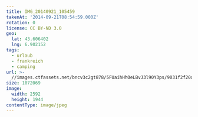 ```yaml
---
title: IMG_20140921_105459
takenAt: '2014-09-21T08:54:59.000Z'
rotation: 0
license: CC BY-ND 3.0
geo:
  lat: 43.606402
  lng: 6.902152
tags:
  - urlaub
  - frankreich
  - camping
url: >-
  //images.ctfassets.net/bncv3c2gt878/5FUaihHhOeLBvJ3l90Y3ps/9031f2f20ae8b961cacba07dc8fad696/img_20140921_105459_27697162543_o
size: 1072069
image:
  width: 2592
  height: 1944
contentType: image/jpeg
---
```


